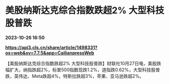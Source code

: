 # 美股纳斯达克综合指数跌超2% 大型科技股普跌

**2023-10-26 16:50**

**https://api3.cls.cn/share/article/1498331?os=web&sv=7.7.5&app=CailianpressWeb**

【美股纳斯达克综合指数跌超2% 大型科技股普跌】财联社10月27日电，美股跌幅扩大，纳指跌超2%，标普500指数现跌1.2%，道指跌0.62%，大型科技股普跌，英伟达、Meta跌超4%，特斯拉跌超3%，苹果、亚马逊跌超2%。